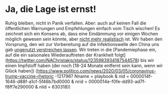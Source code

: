 # Ja, die Lage ist ernst!

Ruhig bleiben, nicht in Panik verfallen. Aber: auch auf keinen Fall die öffentlichen Warnungen und Empfehlungen einfach vom Tisch wischen! Es zeichnet sich ein Konsens ab, dass eine Eindämmung vor einigen Wochen möglich gewesen sein könnte, aber [nicht mehr realistisch](https://twitter.com/uwmnewsroom/status/1236020906956189696) ist. Wir haben den Vorsprung, den wir zur Vorbereitung auf die Infektionswelle den China uns gab [ungenutzt verstreichen lassen](https://twitter.com/florian_krammer/status/1236344865924972545).
Wir treten in die [Pandemiephase ein, auf die ein saisonales Wiederauftreten der Krankheit folgt] (https://twitter.com/NAChristakis/status/1235983934187544578) 
bis wir einen Impfstoff haben (der noch [18-24 Monate entfernt sein kann, wenn wir Glück haben]) (https://www.politico.com/news/2020/03/05/coronavirus-trump-vaccine-rhetoric -121796? Nname = playbook & nid = 0000014f-1646-d88f-a1cf-5f46b7bd0000 & nrid = 0000014e-f0fe-dd93-ad7f-f8ff7e290000 & nlid = 630318))
